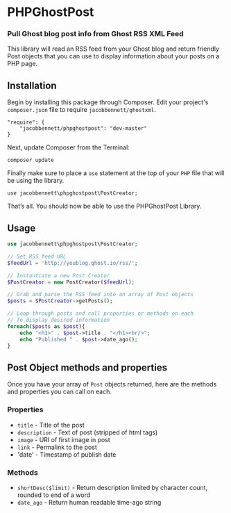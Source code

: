 # PHPGhostPost
### Pull Ghost blog post info from Ghost RSS XML Feed

This library will read an RSS feed from your Ghost blog and return friendly Post objects that you can use to display information about your posts on a PHP page.

## Installation

Begin by installing this package through Composer. Edit your project's `composer.json` file to require `jacobbennett/ghostxml`.

```
"require": {
	"jacobbennett/phpghostpost": "dev-master"
}
```

Next, update Composer from the Terminal:

```
composer update
```

Finally make sure to place a `use` statement at the top of your `PHP` file that will be using the library.

```
use jacobbennett\phpghostpost\PostCreator;
```

That’s all. You should now be able to use the PHPGhostPost Library.


## Usage


```php
use jacobbennett\phpghostpost\PostCreator;

// Set RSS feed URL
$feedUrl = 'http://youblog.ghost.io/rss/';

// Instantiate a new Post Creator
$PostCreator = new PostCreator($feedUrl);

// Grab and parse the RSS feed into an array of Post objects
$posts = $PostCreator->getPosts();

// Loop through posts and call properties or methods on each
// To display desired information
foreach($posts as $post){
	echo "<h1>" . $post->title . "</h1><br/>";
	echo "Published " . $post->date_ago();
}

```

## Post Object methods and properties

Once you have your array of `Post` objects returned, here are the methods and properties you can call on each.

### Properties
* `title` - Title of the post
* `description` - Text of post (stripped of html tags)
* `image` - URI of first image in post
* `link` - Permalink to the post
* 'date' - Timestamp of publish date

### Methods
* `shortDesc($limit)` - Return description limited by character count, rounded to end of a word
* `date_ago` - Return human readable time-ago string
